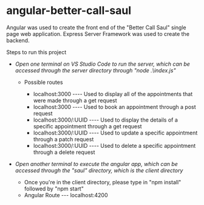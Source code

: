 # angular-better-call-saul

Angular was used to create the front end of the "Better Call Saul" single page web application.  Express Server Framework was used to create the backend.

Steps to run this project<br>
<ul>
   <li><i>Open one terminal on VS Studio Code to run the server, which can be accessed through the server directory through "node .\index.js"</i></li>
    <ul>
      <li>Possible routes</li>
      <ul>
          <li>localhost:3000 ---- Used to display all of the appointments that were made through a get request</li>
          <li>localhost:3000 ---- Used to book an appointment through a post request</li>
          <li>localhost:3000/:UUID ---- Used to display the details of a specific appointment through a get request</li>
          <li>localhost:3000/:UUID ---- Used to update a specific appointment through a patch request</li>
          <li>localhost:3000/:UUID ---- Used to delete a specific appointment through a delete request</li>
      </ul>
     </ul>
</ul>

<ul>
   <li><i>Open another terminal to execute the angular app, which can be accessed through the "saul" directory, which is the client directory</i></li>
    <ul>
      <li>Once you're in the client directory, please type in "npm install" followed by "npm start"</li>
      <li>Angular Route --- localhost:4200</li>
</ul>
